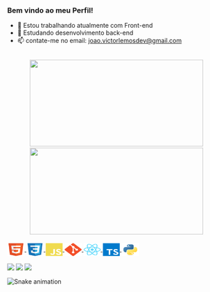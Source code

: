 ### Bem vindo ao meu Perfil!

- 🔭 Estou trabalhando atualmente com Front-end
- 🌱 Estudando desenvolvimento back-end
- 📫 contate-me no email: joao.victorlemosdev@gmail.com
##
<div align="center">
  <a href="https://github.com/jhonlemos">
  <img height="200em" width="400px" src="https://github-readme-stats.vercel.app/api?username=jhonlemos&show_icons=true&theme=tokyonight&include_all_commits=true&count_private=true"/>
  <img height="200em" width="400px" src="https://github-readme-stats.vercel.app/api/top-langs/?username=jhonlemos&layout=compact&langs_count=7&theme=tokyonight"/>
</div>
<div style="display: inline_block"><br>
 <img align="center" alt="Jhon-HTML" height="30" width="40" src="https://raw.githubusercontent.com/devicons/devicon/master/icons/html5/html5-original.svg">
  <img align="center" alt="Jhon-CSS" height="30" width="40" src="https://raw.githubusercontent.com/devicons/devicon/master/icons/css3/css3-original.svg">
 <img align="center" alt="Jhon-Js" height="30" width="40" src="https://raw.githubusercontent.com/devicons/devicon/master/icons/javascript/javascript-plain.svg">
   <img align="center" alt="Jhon-git" height="30" width="40" src="https://raw.githubusercontent.com/devicons/devicon/master/icons/git/git-original.svg">
  <img align="center" alt="Jhon-React" height="30" width="40" src="https://raw.githubusercontent.com/devicons/devicon/master/icons/react/react-original.svg">
    <img align="center" alt="Jhon-Ts" height="30" width="40" src="https://raw.githubusercontent.com/devicons/devicon/master/icons/typescript/typescript-plain.svg">
  <img align="center" alt="Jhon-Python" height="30" width="40" src="https://raw.githubusercontent.com/devicons/devicon/master/icons/python/python-original.svg"/>
</div><br>
<div> 
  <a href="https://www.instagram.com/joaovictor.s.l/" target="_blank"><img src="https://img.shields.io/badge/-Instagram-%23E4405F?style=for-the-badge&logo=instagram&logoColor=white" target="_blank"></a>
  <a href = "mailto:joao.victorlemosdev@gmail.com"><img src="https://img.shields.io/badge/-Gmail-%23333?style=for-the-badge&logo=gmail&logoColor=white" target="_blank"></a>
  <a href="https://www.linkedin.com/in/jo%C3%A3o-victor-lemos/" target="_blank"><img src="https://img.shields.io/badge/-LinkedIn-%230077B5?style=for-the-badge&logo=linkedin&logoColor=white" target="_blank"></a> 
  
  ![Snake animation](https://github.com/jhonlemos/jhonlemos/blob/output/github-contribution-grid-snake.svg)

